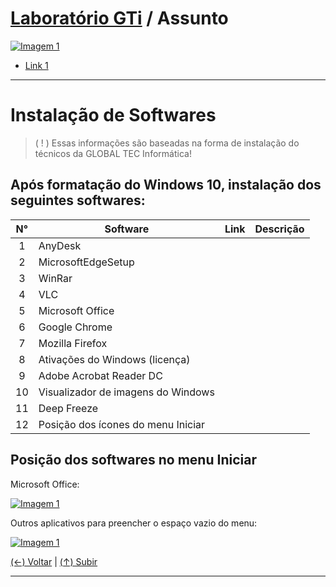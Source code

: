# [Laboratório GTi](https://github.com/systemboys/GTi_Laboratory#laborat%C3%B3rio-gti "Laboratório GTi") / Assunto

[![Imagem 1](https://site.com/img/exemplo.png "Imagem 1")](http://link.com "Imagem 1")

- [Link 1](https://site.com#anchor-link-1 "Link 1")

---

# Instalação de Softwares

> ( ! ) Essas informações são baseadas na forma de instalação do técnicos da GLOBAL TEC Informática!

## Após formatação do Windows 10, instalação dos seguintes softwares:

|  N°  | Software                           | Link | Descrição |
| :--: | ---------------------------------- | ---- | --------- |
|  1   | AnyDesk                            |      |           |
|  2   | MicrosoftEdgeSetup                 |      |           |
|  3   | WinRar                             |      |           |
|  4   | VLC                                |      |           |
|  5   | Microsoft Office                   |      |           |
|  6   | Google Chrome                      |      |           |
|  7   | Mozilla Firefox                    |      |           |
|  8   | Ativações do Windows (licença)     |      |           |
|  9   | Adobe Acrobat Reader DC            |      |           |
|  10  | Visualizador de imagens do Windows |      |           |
|  11  | Deep Freeze                        |      |           |
|  12  | Posição dos ícones do menu Iniciar |      |           |

## Posição dos softwares no menu Iniciar

Microsoft Office:

[![Imagem 1](https://site.com/img/exemplo.png "Imagem 1")](http://link.com "Imagem 1")

Outros aplicativos para preencher o espaço vazio do menu:

[![Imagem 1](https://site.com/img/exemplo.png "Imagem 1")](http://link.com "Imagem 1")

[(&larr;) Voltar](https://github.com/systemboys/GTi_Laboratory#laborat%C3%B3rio-gti "Voltar ao Sumário") | 
[(&uarr;) Subir](#assunto "Subir para o topo")

---